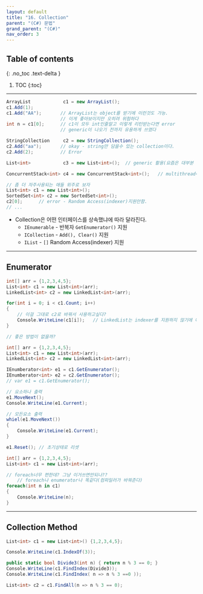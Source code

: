 ```yaml
---
layout: default
title: "16. Collection"
parent: "(C#) 문법"
grand_parent: "(C#)"
nav_order: 3
---
```


## Table of contents
{: .no_toc .text-delta }

1. TOC
{:toc}

---

```csharp
ArrayList            c1 = new ArrayList();
c1.Add(1);
c1.Add("AA");       // ArrayList는 object를 받기에 이런것도 가능.
                    // 이게 좋아보이지만 오히려 위험하다
int n = c1[0];      // c1이 모두 int인줄알고 이렇게 리턴받는다면 error
                    // generic이 나오기 전까지 유용하게 쓰였다

StringCollection     c2 = new StringCollection();
c2.Add("aa");       // okay - string만 담을수 있는 collection이다.
c2.Add(2);          // Error

List<int>            c3 = new List<int>();  // generic 활용(요즘은 대부분 이렇게 활용)

ConcurrentStack<int> c4 = new ConcurrentStack<int>();   // multithread에 안전한 타입
```

```csharp
// 좀 더 자주사용되는 애들 위주로 보자
List<int> c1 = new List<int>();
SortedSet<int> c2 = new SortedSet<int>();
c2[0];      // error - Random Access(indexer)지원안함.
// ...
```

* Collection은 어떤 인터페이스를 상속했냐에 따라 달라진다.
    * `IEnumerable` - 반복자 `GetEnumerator()` 지원
    * `ICollection` - `Add(), Clear()` 지원
    * `IList` - `[]` Random Access(indexer) 지원

---

## Enumerator

```csharp
int[] arr = {1,2,3,4,5};
List<int> c1 = new List<int>(arr);
LinkedList<int> c2 = new LinkedList<int>(arr);

for(int i = 0; i < c1.Count; i++)
{
    // 이걸 그대로 c2로 바꿔서 사용하고싶다?
    Console.WriteLine(c1[i]);   // LinkedList는 indexer를 지원하지 않기에 에러남.
}

// 좋은 방법이 없을까?
```

```csharp
int[] arr = {1,2,3,4,5};
List<int> c1 = new List<int>(arr);
LinkedList<int> c2 = new LinkedList<int>(arr);

IEnumberator<int> e1 = c1.GetEnumerator();
IEnumberator<int> e2 = c2.GetEnumerator();
// var e1 = c1.GetEnumerator();

// 요소하나 출력
e1.MoveNext();
Console.WriteLine(e1.Current);

// 모든요소 출력
whiel(e1.MoveNext())
{
    Console.WriteLine(e1.Current);
}

e1.Reset(); // 초기상태로 리셋
```

```csharp
int[] arr = {1,2,3,4,5};
List<int> c1 = new List<int>(arr);

// foreach너무 편한데? 그냥 이거쓰면안되나??
    // foreach나 enumerator나 똑같다(컴파일러가 바꿔준다)
foreach(int n in c1)
{
    Console.WriteLine(n);
}
```

---

## Collection Method

```csharp
List<int> c1 = new List<int>() {1,2,3,4,5};

Console.WriteLine(c1.IndexOf(3));

public static bool Divide3(int n) { return n % 3 == 0; }
Console.WriteLine(c1.FindIndex(Divide3));
Console.WriteLine(c1.FindIndex( n => n % 3 ==0 ));

List<int> c2 = c1.FindAll(n => n % 3 == 0);
```